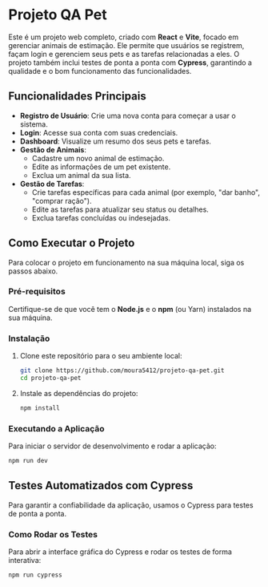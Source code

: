 # Projeto QA Pet

Este é um projeto web completo, criado com **React** e **Vite**, focado em gerenciar animais de estimação. Ele permite que usuários se registrem, façam login e gerenciem seus pets e as tarefas relacionadas a eles. O projeto também inclui testes de ponta a ponta com **Cypress**, garantindo a qualidade e o bom funcionamento das funcionalidades.

## Funcionalidades Principais

- **Registro de Usuário**: Crie uma nova conta para começar a usar o sistema.
- **Login**: Acesse sua conta com suas credenciais.
- **Dashboard**: Visualize um resumo dos seus pets e tarefas.
- **Gestão de Animais**:
  - Cadastre um novo animal de estimação.
  - Edite as informações de um pet existente.
  - Exclua um animal da sua lista.
- **Gestão de Tarefas**:
  - Crie tarefas específicas para cada animal (por exemplo, "dar banho", "comprar ração").
  - Edite as tarefas para atualizar seu status ou detalhes.
  - Exclua tarefas concluídas ou indesejadas.

## Como Executar o Projeto

Para colocar o projeto em funcionamento na sua máquina local, siga os passos abaixo.

### Pré-requisitos

Certifique-se de que você tem o **Node.js** e o **npm** (ou Yarn) instalados na sua máquina.

### Instalação

1.  Clone este repositório para o seu ambiente local:

    ```bash
    git clone https://github.com/moura5412/projeto-qa-pet.git
    cd projeto-qa-pet
    ```

2.  Instale as dependências do projeto:

    ```bash
    npm install
    ```

### Executando a Aplicação

Para iniciar o servidor de desenvolvimento e rodar a aplicação:

```bash
npm run dev
```

## Testes Automatizados com Cypress

Para garantir a confiabilidade da aplicação, usamos o Cypress para testes de ponta a ponta.

### Como Rodar os Testes

Para abrir a interface gráfica do Cypress e rodar os testes de forma interativa:

```bash
npm run cypress
```
